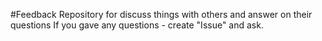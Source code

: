 #Feedback
Repository for discuss things with others and answer on their questions
If you gave any questions - create "Issue" and ask.
